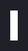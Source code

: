 <html>
<head>
    <title>Tetris</title>
    <style>
      body {
        background: #202028;
        color: #fff;
        font-family: sans-serif;
        font-size: 2em;
        text-align: center;
      }
      canvas {
        border: solid .2em #fff;
        height: 90vh;
      }
    </style>
</head>
<body>
    <div id="score"></div>
    <canvas id="tetris" width="240" height="400" />
    <script src="tetris.js"></script>
	<!-- this code is first kai -->
</body>
</html>

